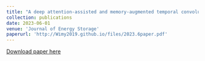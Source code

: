 ```yaml
---
title: "A deep attention-assisted and memory-augmented temporal convolutional network based model for rapid lithium-ion battery remaining useful life predictions with limited data"
collection: publications
date: 2023-06-01
venue: 'Journal of Energy Storage'
paperurl: 'http://Wimy2019.github.io/files/2023.6paper.pdf'
---
```


[Download paper here](http://Wimy2019.github.io/files/2023.6paper.pdf)
